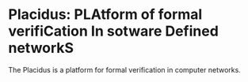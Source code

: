 # Placidus: PLAtform of formal verifiCation In sotware Defined networkS
The Placidus is a platform for formal verification in computer networks.
